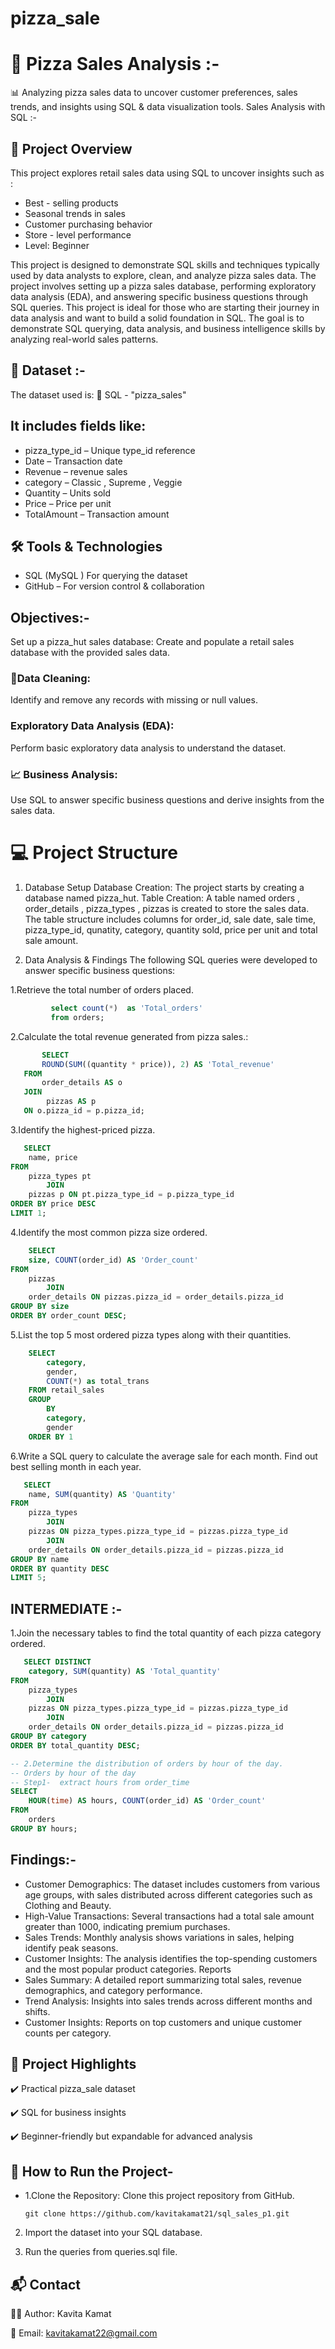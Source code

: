 # pizza_sale
# 🍕 Pizza Sales Analysis :-

📊 Analyzing pizza sales data to uncover customer preferences, sales trends, and insights using SQL & data visualization tools. Sales Analysis with SQL :-

## 📌 Project Overview

This project explores retail sales data using SQL to uncover insights such as :

- Best - selling products
- Seasonal trends in sales
- Customer purchasing behavior
- Store - level performance
-  Level: Beginner

This project is designed to demonstrate SQL skills and techniques typically used by data analysts to explore, clean, and analyze pizza sales data. The project involves setting up a pizza sales database, performing exploratory data analysis (EDA), and answering specific business questions through SQL queries. This project is ideal for those who are starting their journey in data analysis and want to build a solid foundation in SQL.
The goal is to demonstrate SQL querying, data analysis, and business intelligence skills by analyzing real-world  sales patterns.



## 📂 Dataset :-
The dataset used is:
📄 SQL - "pizza_sales"

## It includes fields like:
- pizza_type_id  – Unique type_id reference
- Date  – Transaction date
- Revenue  – revenue sales
- category  – Classic , Supreme , Veggie
- Quantity  – Units sold
- Price  – Price per unit
- TotalAmount  – Transaction amount

## 🛠️ Tools & Technologies
- SQL (MySQL ) For querying the dataset
- GitHub – For version control & collaboration


## Objectives:-
   Set up a pizza_hut sales database: Create and populate a retail sales database with the provided sales data.

### 📑Data Cleaning:   
  Identify and remove any records with missing or null values.

   
### Exploratory Data Analysis (EDA):
Perform basic exploratory data analysis to understand the dataset.

   
### 📈 Business Analysis:

Use SQL to answer specific business questions and derive insights from the sales data.


# 💻 Project Structure
1. Database Setup
Database Creation: The project starts by creating a database named pizza_hut.
Table Creation: A table named orders , order_details , pizza_types , pizzas is created to store the sales data.
The table structure includes columns for order_id, sale date, sale time, pizza_type_id, qunatity, category, quantity sold, price per unit and total sale amount.
       
2. Data Analysis & Findings
The following SQL queries were developed to answer specific business questions:

 1.Retrieve the total number of orders placed.
   ```sql
            select count(*)  as 'Total_orders' 
            from orders;

   ```
2.Calculate the total revenue generated from pizza sales.:
```sql
       SELECT 
       ROUND(SUM((quantity * price)), 2) AS 'Total_revenue'
   FROM
       order_details AS o
   JOIN   
        pizzas AS p 
   ON o.pizza_id = p.pizza_id;

```
 3.Identify the highest-priced pizza.

```sql
   SELECT 
    name, price
FROM
    pizza_types pt
        JOIN
    pizzas p ON pt.pizza_type_id = p.pizza_type_id
ORDER BY price DESC
LIMIT 1;
```


 4.Identify the most common pizza size ordered.
```sql
    SELECT 
    size, COUNT(order_id) AS 'Order_count'
FROM
    pizzas
        JOIN
    order_details ON pizzas.pizza_id = order_details.pizza_id
GROUP BY size
ORDER BY order_count DESC;
```


5.List the top 5 most ordered pizza types along with their quantities.
```sql    
    SELECT 
        category,
        gender,
        COUNT(*) as total_trans
    FROM retail_sales
    GROUP 
        BY 
        category,
        gender
    ORDER BY 1
```

6.Write a SQL query to calculate the average sale for each month. Find out best selling month in each year.
```sql
   SELECT 
    name, SUM(quantity) AS 'Quantity'
FROM
    pizza_types
        JOIN
    pizzas ON pizza_types.pizza_type_id = pizzas.pizza_type_id
        JOIN
    order_details ON order_details.pizza_id = pizzas.pizza_id
GROUP BY name
ORDER BY quantity DESC
LIMIT 5;

```

## INTERMEDIATE :-
1.Join the necessary tables to find the total quantity of each pizza category ordered.
 
```sql   
   SELECT DISTINCT
    category, SUM(quantity) AS 'Total_quantity'
FROM
    pizza_types
        JOIN
    pizzas ON pizza_types.pizza_type_id = pizzas.pizza_type_id
        JOIN
    order_details ON order_details.pizza_id = pizzas.pizza_id
GROUP BY category
ORDER BY total_quantity DESC;

-- 2.Determine the distribution of orders by hour of the day.
-- Orders by hour of the day
-- Step1-  extract hours from order_time
SELECT 
    HOUR(time) AS hours, COUNT(order_id) AS 'Order_count'
FROM
    orders
GROUP BY hours;
```

## Findings:-

- Customer Demographics:
  The dataset includes customers from various age groups, with sales distributed across different categories such as Clothing and Beauty.
- High-Value Transactions:
 Several transactions had a total sale amount greater than 1000, indicating premium purchases.
- Sales Trends:
 Monthly analysis shows variations in sales, helping identify peak seasons.
- Customer Insights:
  The analysis identifies the top-spending customers and the most popular product categories.
  Reports
- Sales Summary:
  A detailed report summarizing total sales, revenue demographics, and category performance.
- Trend Analysis:
  Insights into sales trends across different months and shifts.
- Customer Insights:
  Reports on top customers and unique customer counts per category.

## 🎯 Project Highlights

✔️ Practical pizza_sale dataset

✔️ SQL for business insights

✔️ Beginner-friendly but expandable for advanced analysis



## 🚀 How to Run the Project- 

- 1.Clone the Repository:  Clone this project repository from GitHub.

      git clone https://github.com/kavitakamat21/sql_sales_p1.git
2. Import the dataset into your SQL database.

3. Run the queries from queries.sql file.


## 📬 Contact

👩‍💻 Author: Kavita Kamat

📧 Email: kavitakamat22@gmail.com










































